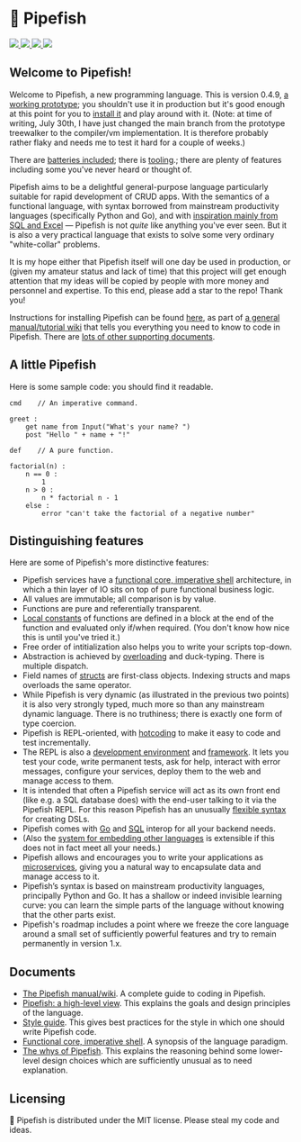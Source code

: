 # 🧿 Pipefish

<a href="https://opensource.org/license/mit">
    <img src="https://img.shields.io/badge/License-MIT-blue">
</a>

<a href="https://go.dev/doc/install">
    <img src="https://img.shields.io/badge/Requires-Go_v._1.22.5+-cyan">
</a>

<a href="https://github.com/tim-hardcastle/Pipefish/actions?query=workflow%3A%22Go%22">
    <img src="https://github.com/tim-hardcastle/Pipefish/workflows/Go/badge.svg?branch=main">
</a>

<a href="https://dune.fandom.com/wiki/Butlerian_Jihad">
    <img src="https://img.shields.io/badge/🚫_No_AI-Handbuilt_from_`if`_statements-purple">
</a>


## Welcome to Pipefish!

Welcome to Pipefish, a new programming language. This is version 0.4.9, [a working prototype](https://github.com/tim-hardcastle/Pipefish/blob/main/docs/working-prototype.md); you shouldn't use it in production but it's good enough at this point for you to [install it](https://github.com/tim-hardcastle/Pipefish/wiki/Installing-and-using-Pipefish) and play around with it. (Note: at time of writing, July 30th, I have just changed the main branch from the prototype treewalker to the compiler/vm implementation. It is therefore probably rather flaky and needs me to test it hard for a couple of weeks.)

There are [batteries included](https://github.com/tim-hardcastle/Pipefish/wiki/Imports-and-libraries#libraries); there is [tooling](https://github.com/tim-hardcastle/Pipefish/wiki/Developing-in-Pipefish).; there are plenty of features including some you've never heard or thought of.

Pipefish aims to be a delightful general-purpose language particularly suitable for rapid development of CRUD apps. With the semantics of a functional language, with syntax borrowed from mainstream productivity languages (specifically Python and Go), and with [inspiration mainly from SQL and Excel](https://github.com/tim-hardcastle/Pipefish/blob/main/docs/pipefish-a-high-level-view.md) — Pipefish is not *quite* like anything you've ever seen. But it is also a very practical language that exists to solve some very ordinary "white-collar" problems.

It is my hope either that Pipefish itself will one day be used in production, or (given my amateur status and lack of time) that this project will get enough attention that my ideas will be copied by people with more money and personnel and expertise. To this end, please add a star to the repo! Thank you!

Instructions for installing Pipefish can be found [here](https://github.com/tim-hardcastle/Pipefish/wiki/Installing-and-using-Pipefish), as part of [a general manual/tutorial wiki](https://github.com/tim-hardcastle/Pipefish/wiki) that tells you everything you need to know to code in Pipefish. There are [lots of other supporting documents](https://github.com/tim-hardcastle/Pipefish/tree/main/docs).

## A little Pipefish

Here is some sample code: you should find it readable.

```
cmd    // An imperative command.

greet :
    get name from Input("What's your name? ")
    post "Hello " + name + "!"

def    // A pure function.

factorial(n) :
    n == 0 :
        1
    n > 0 :
        n * factorial n - 1
    else :
        error "can't take the factorial of a negative number"
```

## Distinguishing features

Here are some of Pipefish's more distinctive features:

* Pipefish services have a [functional core, imperative shell](https://github.com/tim-hardcastle/Pipefish/blob/main/docs/functional-core-imperative-shell.md) architecture, in which a thin layer of IO sits on top of pure functional business logic.
* All values are immutable; all comparison is by value.
* Functions are pure and referentially transparent.
* [Local constants](https://github.com/tim-hardcastle/Pipefish/wiki/Local-constants-and-inner-functions#local-constants) of functions are defined in a block at the end of the function and evaluated only if/when required. (You don't know how nice this is until you've tried it.)
* Free order of intitialization also helps you to write your scripts top-down.
* Abstraction is achieved by [overloading](https://github.com/tim-hardcastle/Pipefish/wiki/Function-signatures-and-overloading#overloading) and duck-typing. There is multiple dispatch.
* Field names of [structs](https://github.com/tim-hardcastle/Pipefish/wiki/Structs) are first-class objects. Indexing structs and maps overloads the same operator.
* While Pipefish is very dynamic (as illustrated in the previous two points) it is also very strongly typed, much more so than any mainstream dynamic language. There is no truthiness; there is exactly one form of type coercion.
* Pipefish is REPL-oriented, with [hotcoding](https://github.com/tim-hardcastle/Pipefish/wiki/Hotcoding) to make it easy to code and test incrementally.
* The REPL is also a [development environment](https://github.com/tim-hardcastle/Pipefish/wiki/Developing-in-Pipefish) and [framework](https://github.com/tim-hardcastle/Pipefish/wiki/Client-and-server). It lets you test your code, write permanent tests, ask for help, interact with error messages, configure your services, deploy them to the web and manage access to them.
* It is intended that often a Pipefish service will act as its own front end (like e.g. a SQL database does) with the end-user talking to it via the Pipefish REPL. For this reason Pipefish has an unusually [flexible syntax](https://github.com/tim-hardcastle/Pipefish/wiki/Infixes,-postfixes,-etc) for creating DSLs.
* Pipefish comes with [Go](https://github.com/tim-hardcastle/Pipefish/wiki/Golang-interop) and [SQL](https://github.com/tim-hardcastle/Pipefish/wiki/SQL-interop) interop for all your backend needs.
* (Also the [system for embedding other languages](https://github.com/tim-hardcastle/Pipefish/wiki/Snippets) is extensible if this does not in fact meet all your needs.)
* Pipefish allows and encourages you to write your applications as [microservices](https://github.com/tim-hardcastle/Pipefish/wiki/Microservices), giving you a natural way to encapsulate data and manage access to it.
* Pipefish’s syntax is based on mainstream productivity languages, principally Python and Go. It has a shallow or indeed invisible learning curve: you can learn the simple parts of the language without knowing that the other parts exist.
* Pipefish's roadmap includes a point where we freeze the core language around a small set of sufficiently powerful features and try to remain permanently in version 1.x.

## Documents

* [The Pipefish manual/wiki](https://github.com/tim-hardcastle/Pipefish/wiki). A complete guide to coding in Pipefish.
* [Pipefish: a high-level view](https://github.com/tim-hardcastle/Pipefish/blob/main/docs/-a-high-level-view.md). This explains the goals and design principles of the language.
* [Style guide](https://github.com/tim-hardcastle/Pipefish/blob/main/docs/style-guide.md). This gives best practices for the style in which one should write Pipefish code.
* [Functional core, imperative shell](https://github.com/tim-hardcastle/Pipefish/blob/main/docs/functional-core-imperative-shell.md). A synopsis of the language paradigm.
* [The whys of Pipefish](https://github.com/tim-hardcastle/Pipefish/blob/main/docs/the-whys-of-.md). This explains the reasoning behind some lower-level design choices which are sufficiently unusual as to need explanation.

## Licensing

🧿 Pipefish is distributed under the MIT license. Please steal my code and ideas.

